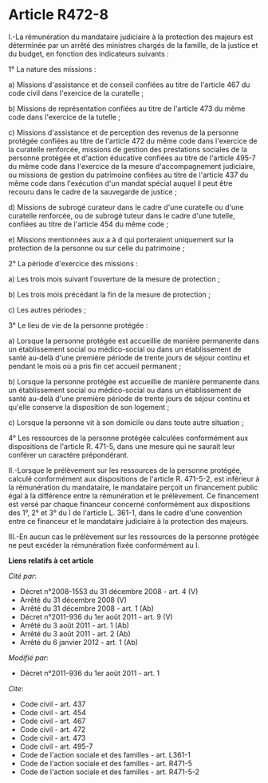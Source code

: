 # Article R472-8

I.-La rémunération du mandataire judiciaire à la protection des majeurs est déterminée par un arrêté des ministres chargés de
la famille, de la justice et du budget, en fonction des indicateurs suivants : 

1° La nature des missions : 

a) Missions d'assistance et de conseil confiées au titre de l'article 467 du code civil dans l'exercice de la curatelle ; 

b) Missions de représentation confiées au titre de l'article 473 du même code dans l'exercice de la tutelle ; 

c) Missions d'assistance et de perception des revenus de la personne protégée confiées au titre de l'article 472 du même code
dans l'exercice de la curatelle renforcée, missions de gestion des prestations sociales de la personne protégée et d'action
éducative confiées au titre de l'article 495-7 du même code dans l'exercice de la mesure d'accompagnement judiciaire, ou
missions de gestion du patrimoine confiées au titre de l'article 437 du même code dans l'exécution d'un mandat spécial auquel
il peut être recouru dans le cadre de la sauvegarde de justice ; 

d) Missions de subrogé curateur dans le cadre d'une curatelle ou d'une curatelle renforcée, ou de subrogé tuteur dans le
cadre d'une tutelle, confiées au titre de l'article 454 du même code ; 

e) Missions mentionnées aux a à d qui porteraient uniquement sur la protection de la personne ou sur celle du patrimoine ; 

2° La période d'exercice des missions : 

a) Les trois mois suivant l'ouverture de la mesure de protection ; 

b) Les trois mois précédant la fin de la mesure de protection ; 

c) Les autres périodes ; 

3° Le lieu de vie de la personne protégée : 

a) Lorsque la personne protégée est accueillie de manière permanente dans un établissement social ou médico-social ou dans un
établissement de santé au-delà d'une première période de trente jours de séjour continu et pendant le mois où a pris fin cet
accueil permanent ; 

b) Lorsque la personne protégée est accueillie de manière permanente dans un établissement social ou médico-social ou dans un
établissement de santé au-delà d'une première période de trente jours de séjour continu et qu'elle conserve la disposition de
son logement ; 

c) Lorsque la personne vit à son domicile ou dans toute autre situation ; 

4° Les ressources de la personne protégée calculées conformément aux dispositions de l'article R. 471-5, dans une mesure qui
ne saurait leur conférer un caractère prépondérant. 

II.-Lorsque le prélèvement sur les ressources de la personne protégée, calculé conformément aux dispositions de l'article R.
471-5-2, est inférieur à la rémunération du mandataire, le mandataire perçoit un financement public égal à la différence
entre la rémunération et le prélèvement. Ce financement est versé par chaque financeur concerné conformément aux dispositions
des 1°, 2° et 3° du I de l'article L. 361-1, dans le cadre d'une convention entre ce financeur et le mandataire judiciaire à
la protection des majeurs. 

III.-En aucun cas le prélèvement sur les ressources de la personne protégée ne peut excéder la rémunération fixée
conformément au I.

**Liens relatifs à cet article**

_Cité par_:

  - Décret n°2008-1553 du 31 décembre 2008 - art. 4 (V)
  - Arrêté du 31 décembre 2008 (V)
  - Arrêté du 31 décembre 2008 - art. 1 (Ab)
  - Décret n°2011-936 du 1er août 2011 - art. 9 (V)
  - Arrêté du 3 août 2011 - art. 1 (Ab)
  - Arrêté du 3 août 2011 - art. 2 (Ab)
  - Arrêté du 6 janvier 2012 - art. 1 (Ab)

_Modifié par_:

  - Décret n°2011-936 du 1er août 2011 - art. 1

_Cite_:

  - Code civil - art. 437
  - Code civil - art. 454
  - Code civil - art. 467
  - Code civil - art. 472
  - Code civil - art. 473
  - Code civil - art. 495-7
  - Code de l'action sociale et des familles - art. L361-1
  - Code de l'action sociale et des familles - art. R471-5
  - Code de l'action sociale et des familles - art. R471-5-2
